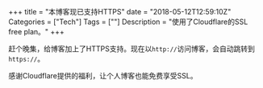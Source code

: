 +++
title = "本博客现已支持HTTPS"
date = "2018-05-12T12:59:10Z"
Categories = ["Tech"]
Tags = [""]
Description = "使用了Cloudflare的SSL free plan。"
+++

赶个晚集，给博客加上了HTTPS支持。现在以`http://`访问博客，会自动跳转到`https://`。  

感谢Cloudflare提供的福利，让个人博客也能免费享受SSL。
